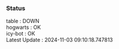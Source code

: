 ### Status


table : DOWN  
hogwarts : OK  
icy-bot : OK  
Latest Update : 2024-11-03 09:10:18.747813
